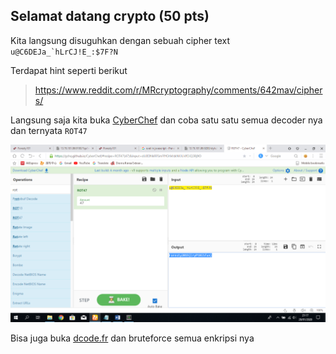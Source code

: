## Selamat datang crypto (50 pts)

Kita langsung disuguhkan dengan sebuah cipher text ```u@C6DEJa_`hLrCJ!E_:$7F?N```

Terdapat hint seperti berikut
> https://www.reddit.com/r/MRcryptography/comments/642mav/ciphers/

Langsung saja kita buka [CyberChef](https://gchq.github.io/CyberChef/) dan coba satu satu semua decoder nya dan ternyata `ROT47`

![image1](selamatdatangcrypto1.jpeg)

Bisa juga buka [dcode.fr](https://www.dcode.fr/rot-cipher) dan bruteforce semua enkripsi nya